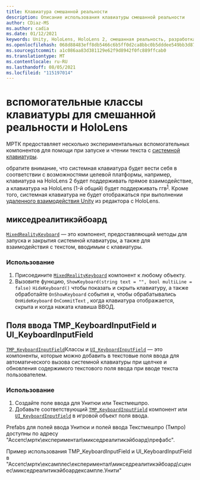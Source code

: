 ```yaml
---
title: Клавиатура смешанной реальности
description: Описание использования клавиатуры смешанной реальности
author: CDiaz-MS
ms.author: cadia
ms.date: 01/12/2021
keywords: Unity, HoloLens, HoloLens 2, смешанная реальность, разработка, MRTK
ms.openlocfilehash: 068d88483eff8db5466c6b5ff0d2ca8bbc0b5dddee549bb3d87c82fa740bc8fe
ms.sourcegitcommit: a1c086aa83d381129e62f9d8942f0fc889ffcab0
ms.translationtype: MT
ms.contentlocale: ru-RU
ms.lasthandoff: 08/05/2021
ms.locfileid: "115197014"
---
```

# <a name="mixed-reality-and-hololens-keyboard-helper-classes"></a>вспомогательные классы клавиатуры для смешанной реальности и HoloLens

МРТК предоставляет несколько экспериментальных вспомогательных компонентов для помощи при запуске и чтении текста с [системной клавиатуры](../ux-building-blocks/system-keyboard.md).

обратите внимание, что системная клавиатура будет вести себя в соответствии с возможностями целевой платформы, например, клавиатура на HoloLens 2 будет поддерживать прямое взаимодействие, а клавиатура на HoloLens (1-й общий) будет поддерживать ггв<sup>[1](/windows/mixed-reality/gaze)</sup>. Кроме того, системная клавиатура не будет отображаться при выполнении [удаленного взаимодействия Unity](../tools/holographic-remoting.md) из редактора с HoloLens.

## <a name="mixedrealitykeyboard"></a>микседреалитикэйбоард

[`MixedRealityKeyboard`](xref:Microsoft.MixedReality.Toolkit.Experimental.UI.MixedRealityKeyboard) — это компонент, предоставляющий методы для запуска и закрытия системной клавиатуры, а также для взаимодействия с текстом, вводимым с клавиатуры.  

### <a name="how-to-use"></a>Использование

1. Присоедините [`MixedRealityKeyboard`](xref:Microsoft.MixedReality.Toolkit.Experimental.UI.MixedRealityKeyboard) компонент к любому объекту.
2. Вызовите функцию, `ShowKeyboard(string text = "", bool multiLine = false)` `HideKeyboard()` чтобы показать и скрыть клавиатуру, а также обработайте `OnShowKeyboard` события и, чтобы обрабатывались `OnHideKeyboard` `OnCommitText` , когда клавиатура отображается, скрыта и когда нажата клавиша ВВОД.

## <a name="input-fields-tmp_keyboardinputfield-and-ui_keyboardinputfield"></a>Поля ввода TMP_KeyboardInputField и UI_KeyboardInputField

[`TMP_KeyboardInputField`](xref:Microsoft.MixedReality.Toolkit.Experimental.UI.TMP_KeyboardInputField)Классы и [`UI_KeyboardInputField`](xref:Microsoft.MixedReality.Toolkit.Experimental.UI.UI_KeyboardInputField) — это компоненты, которые можно добавить в текстовые поля ввода для автоматического вызова системной клавиатуры при щелчке и обновления содержимого текстового поля ввода при вводе текста пользователем.

### <a name="how-to-use"></a>Использование

1. Создайте поле ввода для Унитюи или Текстмешпро.
2. Добавьте соответствующий [`TMP_KeyboardInputField`](xref:Microsoft.MixedReality.Toolkit.Experimental.UI.TMP_KeyboardInputField) компонент или [`UI_KeyboardInputField`](xref:Microsoft.MixedReality.Toolkit.Experimental.UI.UI_KeyboardInputField) в игровой объект поля ввода.

Prefabs для полей ввода Унитюи и полей ввода Текстмешпро (Тмпро) доступны по адресу "Ассетс\мртк\експериментал\микседреалитикэйбоард\префабс".

Пример использования TMP_KeyboardInputField и UI_KeyboardInputField в "Ассетс\мртк\ексамплес\експериментал\микседреалитикэйбоард\сценес\микседреалитикэйбоардексампле.Унити"